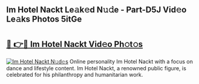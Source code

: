 ## Im Hotel Nackt Le𝚊k𝚎d N𝚞𝚍e - Part-D5J Vid𝚎o Le𝚊ks Photos 5itGe

# <h2><a href="http://fbaiwi9.evod.top/?m=Im+Hotel+Nackt">🔗 👉🔴 Im Hotel Nackt Vid𝚎o Ph𝚘t𝚘s</a></h2>

[![Im Hotel Nackt N𝚞d𝚎s](https://i.imgur.com/8V9OHl7.gif)](http://fbaiwi9.evod.top/?m=Im+Hotel+Nackt)
Online personality Im Hotel Nackt with a focus on dance and lifestyle content. Im Hotel Nackt, a renowned public figure, is celebrated for his philanthropy and humanitarian work. 
